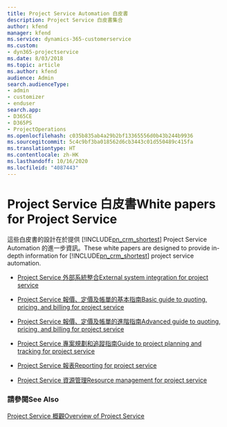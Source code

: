 ```yaml
---
title: Project Service Automation 白皮書
description: Project Service 白皮書集合
author: kfend
manager: kfend
ms.service: dynamics-365-customerservice
ms.custom:
- dyn365-projectservice
ms.date: 8/03/2018
ms.topic: article
ms.author: kfend
audience: Admin
search.audienceType:
- admin
- customizer
- enduser
search.app:
- D365CE
- D365PS
- ProjectOperations
ms.openlocfilehash: c035b835ab4a29b2bf13365556d0b43b244b9936
ms.sourcegitcommit: 5c4c9bf3ba018562d6cb3443c01d550489c415fa
ms.translationtype: HT
ms.contentlocale: zh-HK
ms.lasthandoff: 10/16/2020
ms.locfileid: "4087443"
---
```

# <a name="white-papers-for-project-service"></a><span data-ttu-id="02b1a-103">Project Service 白皮書</span><span class="sxs-lookup"><span data-stu-id="02b1a-103">White papers for Project Service</span></span>

<span data-ttu-id="02b1a-104">這些白皮書的設計在於提供 [!INCLUDE[pn_crm_shortest](../includes/pn-crm-shortest.md)] Project Service Automation 的進一步資訊。</span><span class="sxs-lookup"><span data-stu-id="02b1a-104">These white papers are designed to provide in-depth information for [!INCLUDE[pn_crm_shortest](../includes/pn-crm-shortest.md)] project service automation.</span></span>

-   [<span data-ttu-id="02b1a-105">Project Service 外部系統整合</span><span class="sxs-lookup"><span data-stu-id="02b1a-105">External system integration for project service</span></span>](https://go.microsoft.com/fwlink/?LinkId=825445)

-   [<span data-ttu-id="02b1a-106">Project Service 報價、定價及帳單的基本指南</span><span class="sxs-lookup"><span data-stu-id="02b1a-106">Basic guide to quoting, pricing, and billing for project service</span></span>](https://go.microsoft.com/fwlink/?LinkId=825241)

-   [<span data-ttu-id="02b1a-107">Project Service 報價、定價及帳單的進階指南</span><span class="sxs-lookup"><span data-stu-id="02b1a-107">Advanced guide to quoting, pricing, and billing for project service</span></span>](https://go.microsoft.com/fwlink/?LinkId=825242)

-   [<span data-ttu-id="02b1a-108">Project Service 專案規劃和追蹤指南</span><span class="sxs-lookup"><span data-stu-id="02b1a-108">Guide to project planning and tracking for project service</span></span>](https://go.microsoft.com/fwlink/?LinkId=825243)

-   [<span data-ttu-id="02b1a-109">Project Service 報表</span><span class="sxs-lookup"><span data-stu-id="02b1a-109">Reporting for project service</span></span>](https://go.microsoft.com/fwlink/?LinkId=825446)

-   [<span data-ttu-id="02b1a-110">Project Service 資源管理</span><span class="sxs-lookup"><span data-stu-id="02b1a-110">Resource management for project service</span></span>](https://go.microsoft.com/fwlink/?LinkId=825244)

### <a name="see-also"></a><span data-ttu-id="02b1a-111">請參閱</span><span class="sxs-lookup"><span data-stu-id="02b1a-111">See Also</span></span>
 [<span data-ttu-id="02b1a-112">Project Service 概觀</span><span class="sxs-lookup"><span data-stu-id="02b1a-112">Overview of Project Service</span></span>](../psa/overview.md)
